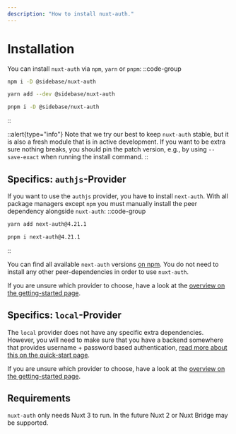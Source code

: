 ```yaml
---
description: "How to install nuxt-auth."
---
```


# Installation

You can install `nuxt-auth` via `npm`, `yarn` or `pnpm`:
::code-group
```bash [npm]
npm i -D @sidebase/nuxt-auth
```
```bash [yarn]
yarn add --dev @sidebase/nuxt-auth
```
```bash [pnpm]
pnpm i -D @sidebase/nuxt-auth
```
::

::alert{type="info"}
Note that we try our best to keep `nuxt-auth` stable, but it is also a fresh module that is in active development. If you want to be extra sure nothing breaks, you should pin the patch version, e.g., by using `--save-exact` when running the install command.
::

## Specifics: `authjs`-Provider

If you want to use the `authjs` provider, you have to install `next-auth`. With all package managers except `npm` you must manually install the peer dependency alongside `nuxt-auth`:
::code-group
```bash [yarn]
yarn add next-auth@4.21.1
```
```bash [pnpm]
pnpm i next-auth@4.21.1
```
::

You can find all available `next-auth` versions [on npm](https://www.npmjs.com/package/next-auth?activeTab=versions). You do not need to install any other peer-dependencies in order to use `nuxt-auth`.

If you are unsure which provider to choose, have a look at the [overview on the getting-started page](/nuxt-auth/v0.6/getting-started#which-provider-should-i-pick).

## Specifics: `local`-Provider

The `local` provider does not have any specific extra dependencies. However, you will need to make sure that you have a backend somewhere that provides username + password based authentication, [read more about this on the quick-start page](/nuxt-auth/v0.6/getting-started/quick-start).

If you are unsure which provider to choose, have a look at the [overview on the getting-started page](/nuxt-auth/v0.6/getting-started#which-provider-should-i-pick).

## Requirements

`nuxt-auth` only needs Nuxt 3 to run. In the future Nuxt 2 or Nuxt Bridge may be supported.
